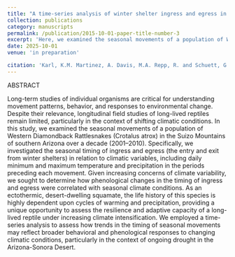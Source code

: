 ```yaml
---
title: "A time-series analysis of winter shelter ingress and egress in Western Diamondback Rattlesnakes (Crotalus atrox), Suizo Mountains, Arizona"
collection: publications
category: manuscripts
permalink: /publication/2015-10-01-paper-title-number-3
excerpt: 'Here, we examined the seasonal movements of a population of Western Diamondback Rattlesnakes (Crotalus atrox) in the Suizo Mountains of southern Arizona over a decade (2001–2010). Specifically, we investigated the seasonal timing of ingress and egress (the entry and exit from winter shelters) in relation to daily temperature and precipitation.'
date: 2025-10-01
venue: 'in preparation'

citation: 'Karl, K.M. Martinez, A. Davis, M.A. Repp, R. and Schuett, G.W. (2025). &quot;A time-series analysis of winter shelter ingress and egress in Western Diamondback Rattlesnakes (Crotalus atrox), Suizo Mountains, Arizona. &quot; <i>Journal 1</i>. 1(3).'
---
```

ABSTRACT

Long-term studies of individual organisms are critical for understanding movement patterns, behavior, and responses to environmental change. Despite their relevance, longitudinal field studies of long-lived reptiles remain limited, particularly in the context of shifting climatic conditions. In this study, we examined the seasonal movements of a population of Western Diamondback Rattlesnakes (Crotalus atrox) in the Suizo Mountains of southern Arizona over a decade (2001–2010). Specifically, we investigated the seasonal timing of ingress and egress (the entry and exit from winter shelters) in relation to climatic variables, including daily minimum and maximum temperature and precipitation in the periods preceding each movement. Given increasing concerns of climate variability, we sought to determine how phenological changes in the timing of ingress and egress were correlated with seasonal climate conditions. As an ectothermic, desert-dwelling squamate, the life history of this species is highly dependent upon cycles of warming and precipitation, providing a unique opportunity to assess the resilience and adaptive capacity of a long-lived reptile under increasing climate intensification. We employed a time-series analysis to assess how trends in the timing of seasonal movements may reflect broader behavioral and phenological responses to changing climatic conditions, particularly in the context of ongoing drought in the Arizona-Sonora Desert.
